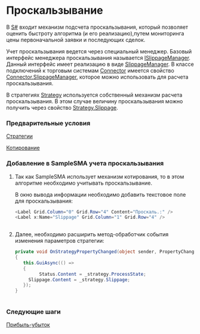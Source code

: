 # Проскальзывание

В [S\#](StockSharpAbout.md) входит механизм подсчета проскальзывания, который позволяет оценить быстроту алгоритма (и его реализацию),путем мониторинга цены первоначальной заявки и последующих сделок.

Учет проскальзывания ведется через специальный менеджер. Базовый интерфейс менеджера проскальзывания называется [ISlippageManager](xref:StockSharp.Algo.Slippage.ISlippageManager). Данный интерфейс имеет реализацию в виде [SlippageManager](xref:StockSharp.Algo.Slippage.SlippageManager). В классе подключений к торговым системам [Connector](xref:StockSharp.Algo.Connector) имеется свойство [Connector.SlippageManager](xref:StockSharp.Algo.Connector.SlippageManager), которое можно использовать для расчета проскальзывания. 

В стратегиях [Strategy](xref:StockSharp.Algo.Strategies.Strategy) используется собственный механизм расчета проскальзывания. В этом случае величину проскальзывания можно получить через свойство [Strategy.Slippage](xref:StockSharp.Algo.Strategies.Strategy.Slippage).

### Предварительные условия

[Стратегии](Strategy.md)

[Котирование](StrategyQuoting.md)

### Добавление в SampleSMA учета проскальзывания

1. Так как SampleSMA использует механизм котирования, то в этом алгоритме необходимо учитывать проскальзывание.

   В окно вывода информации необходимо добавить текстовое поле для проскальзывания:

   ```cs
   <Label Grid.Column="0" Grid.Row="4" Content="Проскаль.:" />
   <Label x:Name="Slippage" Grid.Column="1" Grid.Row="4" />
   						
   ```
2. Далее, необходимо расширить метод\-обработчик события изменения параметров стратегии:

   ```cs
   private void OnStrategyPropertyChanged(object sender, PropertyChangedEventArgs e)
   {
      this.GuiAsync(() =>
      {
         	Status.Content = _strategy.ProcessState;
       	Slippage.Content = _strategy.Slippage;
      });
   }
   						
   ```

### Следующие шаги

[Прибыль\-убыток](PnL.md)
